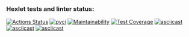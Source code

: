 ### Hexlet tests and linter status:
[![Actions Status](https://github.com/JoeCapHuang/python-project-50/actions/workflows/hexlet-check.yml/badge.svg)](https://github.com/JoeCapHuang/python-project-50/actions)
[![pyci](https://github.com/JoeCapHuang/python-project-50/actions/workflows/pyci.yml/badge.svg)](https://github.com/JoeCapHuang/python-project-50/actions/workflows/pyci.yml)
[![Maintainability](https://api.codeclimate.com/v1/badges/0ed8dcb4c6d528a22d57/maintainability)](https://codeclimate.com/github/JoeCapHuang/python-project-50/maintainability)
[![Test Coverage](https://api.codeclimate.com/v1/badges/0ed8dcb4c6d528a22d57/test_coverage)](https://codeclimate.com/github/JoeCapHuang/python-project-50/test_coverage)
[![asciicast](https://asciinema.org/a/TIvVEHdsDHt19EGQNDsYxmitj.svg)](https://asciinema.org/a/TIvVEHdsDHt19EGQNDsYxmitj)
[![asciicast](https://asciinema.org/a/VSbtelCtHGKJLj6tVIIp3sRbO.svg)](https://asciinema.org/a/VSbtelCtHGKJLj6tVIIp3sRbO)
[![asciicast](https://asciinema.org/a/PXjeLzrmlY6GuQlPrjZABfkrG.svg)](https://asciinema.org/a/PXjeLzrmlY6GuQlPrjZABfkrG)